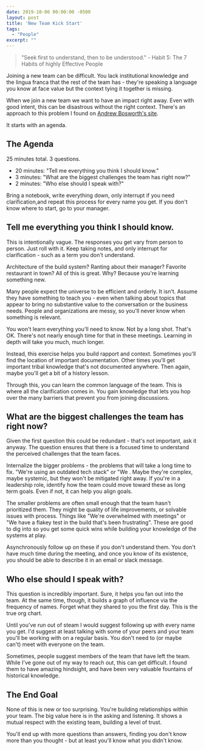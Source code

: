 ```yaml
---
date: 2019-10-06 00:00:00 -0500
layout: post
title: 'New Team Kick Start'
tags:
  - "People"
excerpt: ""
---
```

> "Seek first to understand, then to be understood." - Habit 5: The 7 Habits of
> highly Effective People

Joining a new team can be difficult.  You lack institutional knowledge and the
lingua franca that the rest of the team has - they're speaking a language you
know at face value but the context tying it together is missing.

When we join a new team we want to have an impact right away.  Even with good
intent, this can be disastrous without the right context.  There's an approach
to this problem I found on [Andrew Bosworth's site][bosworth-wayback].

It starts with an agenda.

## The Agenda

25 minutes total.  3 questions.

* 20 minutes: "Tell me everything you think I should know."
* 3 minutes: "What are the biggest challenges the team has right now?"
* 2 minutes: "Who else should I speak with?"

Bring a notebook, write everything down, only interrupt if you need 
clarification,and repeat this process for every name you get.  If you don't
know where to start, go to your manager.

## Tell me everything you think I should know.

This is intentionally vague.  The responses you get vary from person to person.
Just roll with it.  Keep taking notes, and only interrupt for clarification -
such as a term you don't understand.

Architecture of the build system?  Ranting about their manager?  Favorite
restaurant in town?  All of this is great.  Why?  Because you're learning
something new.

Many people expect the universe to be efficient and orderly.  It isn't. 
Assume they have something to teach you - even when talking about topics that
appear to bring no substantive value to the conversation or the business 
needs.  People and organizations are messy, so you'll never know when 
something is relevant.

You won't learn everything you'll need to know.  Not by a long shot.  That's
OK.  There's not nearly enough time for that in these meetings.  Learning in
depth will take you much, much longer.  

Instead, this exercise helps you build rapport and context.  Sometimes you'll 
find the location of important documentation.  Other times you'll get
important tribal knowledge that's not documented anywhere.  Then again, maybe
you'll get a bit of a history lesson.

Through this, you can learn the common language of the team.  This is where all
the clarification comes in.  You gain knowledge that lets you hop over the
many barriers that prevent you from joining discussions.

## What are the biggest challenges the team has right now?

Given the first question this could be redundant -  that's not important, ask
it anyway.  The question ensures that there is a focused time to understand
the perceived challenges that the team faces.

Internalize the bigger problems - the problems that will take a long time to
fix.  "We're using an outdated tech stack" or "We .  Maybe they're complex,
maybe systemic, but they won't be mitigated right away.  If you're in a 
leadership role, identify how the team could move toward these as long term
goals.  Even if not, it can help you align goals.

The smaller problems are often small enough that the team hasn't prioritized 
them.  They might be quality of life improvements, or solvable issues with 
process.  Things like "We're overwhelmed with meetings" or "We have a flakey 
test in the build that's been frustrating".  These are good to dig into so you
get some quick wins while building your knowledge of the systems at play.

Asynchronously follow up on these if you don't understand them.  You don't have
much time during the meeting, and once you know of its existence, you should be
able to describe it in an email or slack message.

## Who else should I speak with?

This question is incredibly important.  Sure, it helps you fan out into the
team.  At the same time, though, it builds a graph of influence via the 
frequency of names.  Forget what they shared to you the first day.  This is
the true org chart.

Until you've run out of steam I would suggest following up with every name you
get.  I'd suggest at least talking with some of your peers and your team
you'll be working with on a regular basis.  You don't need to (or maybe can't)
meet with everyone on the team.

Sometimes, people suggest members of the team that have left the team.  While
I've gone out of my way to reach out, this can get difficult.  I found them to
have amazing hindsight, and have been very valuable fountains of historical
knowledge.

## The End Goal

None of this is new or too surprising.  You're building relationships within 
your team.  The big value here is in the asking and listening.  It shows a 
mutual respect with the existing team, building a level of trust.

You'll end up with more questions than answers, finding you don't know more 
than you thought - but at least you'll know what you didn't know.

[bosworth-wayback]: https://web.archive.org/web/20190314125923/http://boz.com/articles/career-cold-start.html